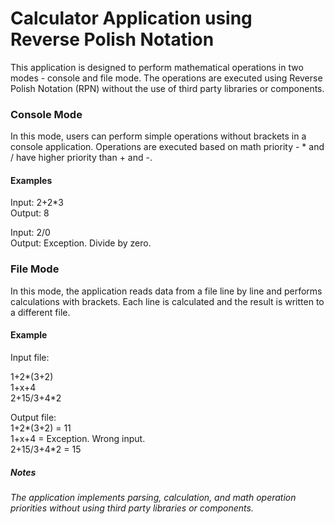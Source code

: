 <h1>Calculator Application using Reverse Polish Notation</h1>
<p>This application is designed to perform mathematical operations in two modes - console and file mode. 
The operations are executed using Reverse Polish Notation (RPN) without the use of third party libraries or components.
</p>

<h3>Console Mode</h3>
<p>
In this mode, users can perform simple operations without brackets in a console application. 
Operations are executed based on math priority - * and / have higher priority than + and -.
</p>
<h4>Examples</h4>
Input: 2+2*3 </br>
Output: 8 </br>

Input: 2/0 </br>
Output: Exception. Divide by zero.

<h3>File Mode</h3>
<p>In this mode, the application reads data from a file line by line and performs calculations with brackets. 
Each line is calculated and the result is written to a different file.</p>

<h4>Example</h4>
Input file:</br>

1+2*(3+2)</br>
1+x+4</br>
2+15/3+4*2</br>

Output file:</br>
1+2*(3+2) = 11</br>
1+x+4 = Exception. Wrong input.</br>
2+15/3+4*2 = 15</br>

<h5>Notes</h5>
<i>The application implements parsing, calculation, and math operation priorities without using third party libraries or components.</i>